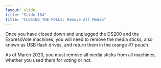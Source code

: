 ```yaml
---
layout: slide
title: "Slide 104"
title: "CLOSING THE POLLS: Remove All Media"
---
```


Once you have closed down and unplugged the DS200 and the ExpressVote machines, you will need to remove the media sticks, also known as USB flash drives, and return them in the orange #7 pouch.

As of March 2020, you must remove all media sticks from all machines, whether you used them for voting or not.
